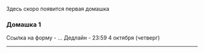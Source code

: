 Здесь скоро появится первая домашка

### Домашка 1
Ссылка на форму - ...
Дедлайн - 23:59 4 октября (четверг)

---

